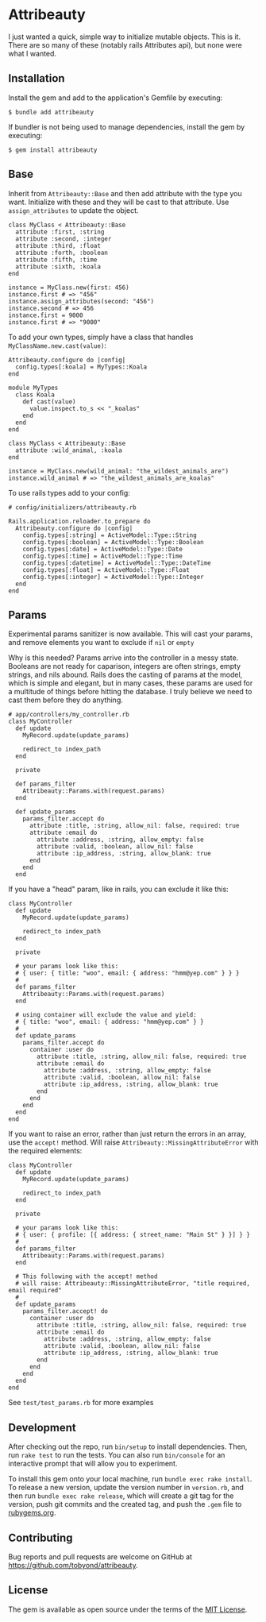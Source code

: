 # Attribeauty

I just wanted a quick, simple way to initialize mutable objects. This is it.
There are so many of these (notably rails Attributes api), but none were what I wanted.

## Installation

Install the gem and add to the application's Gemfile by executing:

    $ bundle add attribeauty

If bundler is not being used to manage dependencies, install the gem by executing:

    $ gem install attribeauty

## Base

Inherit from `Attribeauty::Base` and then add attribute with the type you want.
Initialize with these and they will be cast to that attribute.
Use `assign_attributes` to update the object.


```
class MyClass < Attribeauty::Base
  attribute :first, :string
  attribute :second, :integer
  attribute :third, :float
  attribute :forth, :boolean
  attribute :fifth, :time
  attribute :sixth, :koala
end

instance = MyClass.new(first: 456)
instance.first # => "456"
instance.assign_attributes(second: "456")
instance.second # => 456
instance.first = 9000
instance.first # => "9000"
```

To add your own types, simply have a class that handles `MyClassName.new.cast(value)`:

```
Attribeauty.configure do |config|
  config.types[:koala] = MyTypes::Koala
end

module MyTypes
  class Koala
    def cast(value)
      value.inspect.to_s << "_koalas"
    end
  end
end

class MyClass < Attribeauty::Base
  attribute :wild_animal, :koala
end

instance = MyClass.new(wild_animal: "the_wildest_animals_are")
instance.wild_animal # => "the_wildest_animals_are_koalas"

```

To use rails types add to your config:
```
# config/initializers/attribeauty.rb

Rails.application.reloader.to_prepare do
  Attribeauty.configure do |config|
    config.types[:string] = ActiveModel::Type::String
    config.types[:boolean] = ActiveModel::Type::Boolean
    config.types[:date] = ActiveModel::Type::Date
    config.types[:time] = ActiveModel::Type::Time
    config.types[:datetime] = ActiveModel::Type::DateTime
    config.types[:float] = ActiveModel::Type::Float
    config.types[:integer] = ActiveModel::Type::Integer
  end
end

```

## Params

Experimental params sanitizer is now available. This will cast your params, and remove elements you want to exclude if `nil` or `empty`

Why is this needed? Params arrive into the controller in a messy state. Booleans are not ready for caparison, integers are often strings, empty strings, and nils abound. Rails does the casting of params at the model, which is simple and elegant, but in many cases, these params are used for a multitude of things before hitting the database. I truly believe we need to cast them before they do anything.

```
# app/controllers/my_controller.rb
class MyController
  def update
    MyRecord.update(update_params)
   
    redirect_to index_path
  end

  private

  def params_filter
    Attribeauty::Params.with(request.params)
  end

  def update_params
    params_filter.accept do
      attribute :title, :string, allow_nil: false, required: true
      attribute :email do
        attribute :address, :string, allow_empty: false
        attribute :valid, :boolean, allow_nil: false
        attribute :ip_address, :string, allow_blank: true
      end
    end
  end
```

If you have a "head" param, like in rails, you can exclude it like this:

```
class MyController
  def update
    MyRecord.update(update_params)
   
    redirect_to index_path
  end

  private

  # your params look like this:
  # { user: { title: "woo", email: { address: "hmm@yep.com" } } }
  #
  def params_filter
    Attribeauty::Params.with(request.params)
  end

  # using container will exclude the value and yield:
  # { title: "woo", email: { address: "hmm@yep.com" } } 
  #
  def update_params
    params_filter.accept do
      container :user do
        attribute :title, :string, allow_nil: false, required: true
        attribute :email do
          attribute :address, :string, allow_empty: false
          attribute :valid, :boolean, allow_nil: false
          attribute :ip_address, :string, allow_blank: true
        end
      end
    end
  end
end

```

If you want to raise an error, rather than just return the errors in an array, use the `accept!` method. Will raise `Attribeauty::MissingAttributeError` with the required elements:


```
class MyController
  def update
    MyRecord.update(update_params)
   
    redirect_to index_path
  end

  private

  # your params look like this:
  # { user: { profile: [{ address: { street_name: "Main St" } }] } }
  #
  def params_filter
    Attribeauty::Params.with(request.params)
  end

  # This following with the accept! method
  # will raise: Attribeauty::MissingAttributeError, "title required, email required"
  #
  def update_params
    params_filter.accept! do
      container :user do
        attribute :title, :string, allow_nil: false, required: true
        attribute :email do
          attribute :address, :string, allow_empty: false
          attribute :valid, :boolean, allow_nil: false
          attribute :ip_address, :string, allow_blank: true
        end
      end
    end
  end
end

```

See `test/test_params.rb` for more examples


## Development

After checking out the repo, run `bin/setup` to install dependencies. Then, run `rake test` to run the tests. You can also run `bin/console` for an interactive prompt that will allow you to experiment.

To install this gem onto your local machine, run `bundle exec rake install`. To release a new version, update the version number in `version.rb`, and then run `bundle exec rake release`, which will create a git tag for the version, push git commits and the created tag, and push the `.gem` file to [rubygems.org](https://rubygems.org).

## Contributing

Bug reports and pull requests are welcome on GitHub at https://github.com/tobyond/attribeauty.

## License

The gem is available as open source under the terms of the [MIT License](https://opensource.org/licenses/MIT).
